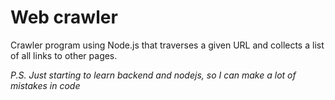# Web crawler

Сrawler program using Node.js that traverses a given URL and collects a list of all links to other pages.

_P.S. Just starting to learn backend and nodejs, so I can make a lot of mistakes in code_
